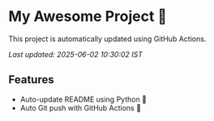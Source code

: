 # My Awesome Project 🚀

This project is automatically updated using GitHub Actions.

_Last updated: 2025-06-02 10:30:02 IST_

## Features
- Auto-update README using Python 🐍
- Auto Git push with GitHub Actions 🤖
